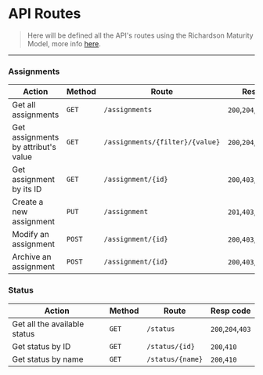 # API Routes

> Here will be defined all the API's routes using the Richardson Maturity Model, more info [here](https://martinfowler.com/articles/richardsonMaturityModel.html).

____

### Assignments

| Action | Method | Route | Resp code |
| ---- | ---- | ---- | ---- |
| Get all assignments | `GET` | `/assignments` | `200`,`204`,`403`,`503` |
| Get assignments by attribut's value | `GET` | `/assignments/{filter}/{value}` | `200`,`204`,`403`,`422`,`503` |
| Get assignment by its ID | `GET` | `/assignment/{id}` | `200`,`403`,`410`,`503` |
| Create a new assignment | `PUT` | `/assignment` | `201`,`403`,`422` |
| Modify an assignment | `POST` | `/assignment/{id}` | `200`,`403`,`410`,`422` |
| Archive an assignment | `POST` | `/assignment/{id}` | `200`,`403`,`410`,`422` |

### Status
| Action | Method | Route | Resp code |
| ---- | ---- | ---- | ---- |
| Get all the available status | `GET` | `/status` | `200`,`204`,`403` |
| Get status by ID | `GET` | `/status/{id}` | `200`,`410` |
| Get status by name | `GET` | `/status/{name}` | `200`,`410` |
